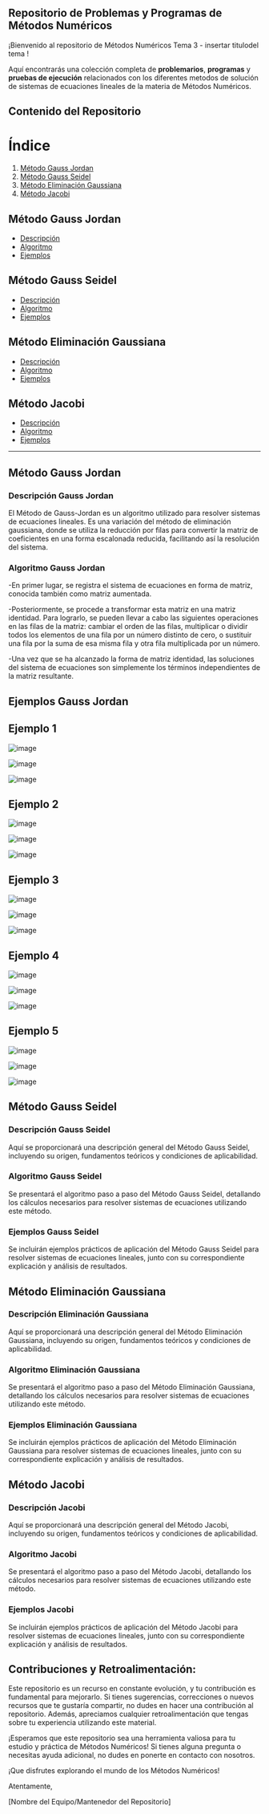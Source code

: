 
## Repositorio de Problemas y Programas de Métodos Numéricos

¡Bienvenido al repositorio de Métodos Numéricos Tema 3 - insertar titulodel tema !

Aquí encontrarás una colección completa de **problemarios**, **programas** y **pruebas de ejecución** relacionados con los diferentes metodos de solución de sistemas de ecuaciones lineales de la materia de Métodos Numéricos. 

## Contenido del Repositorio

# Índice

1. [Método Gauss Jordan](#método-gauss-jordan)
2. [Método Gauss Seidel](#método-gauss-seidel)
3. [Método Eliminación Gaussiana](#método-eliminación-gaussiana)
4. [Método Jacobi](#método-jacobi)

## Método Gauss Jordan

- [Descripción](#descripción-gauss-jordan)
- [Algoritmo](#algoritmo-gauss-jordan)
- [Ejemplos](#ejemplos-gauss-jordan)

## Método Gauss Seidel

- [Descripción](#descripción-gauss-seidel)
- [Algoritmo](#algoritmo-gauss-seidel)
- [Ejemplos](#ejemplos-gauss-seidel)

## Método Eliminación Gaussiana

- [Descripción](#descripción-eliminación-gaussiana)
- [Algoritmo](#algoritmo-eliminación-gaussiana)
- [Ejemplos](#ejemplos-eliminación-gaussiana)

## Método Jacobi

- [Descripción](#descripción-jacobi)
- [Algoritmo](#algoritmo-jacobi)
- [Ejemplos](#ejemplos-jacobi)

---

## Método Gauss Jordan

### Descripción Gauss Jordan

El Método de Gauss-Jordan es un algoritmo utilizado para resolver sistemas de ecuaciones lineales. Es una variación del método de eliminación gaussiana, donde se utiliza la reducción por filas para convertir la matriz de coeficientes en una forma escalonada reducida, facilitando así la resolución del sistema.

### Algoritmo Gauss Jordan

-En primer lugar, se registra el sistema de ecuaciones en forma de matriz, conocida también como matriz aumentada. 

-Posteriormente, se procede a transformar esta matriz en una matriz identidad. Para lograrlo, se pueden llevar a cabo las siguientes operaciones en las filas de la matriz:
cambiar el orden de las filas, multiplicar o dividir todos los elementos de una fila por un número distinto de cero, o sustituir una fila por la suma de esa misma fila y otra fila multiplicada por un número. 

-Una vez que se ha alcanzado la forma de matriz identidad, las soluciones del sistema de ecuaciones son simplemente los términos independientes de la matriz resultante.

## Ejemplos Gauss Jordan

## Ejemplo 1

![image](https://github.com/xlmdn/problemario/assets/147437527/b7fc09c5-c508-4637-9acd-bb039cae35a8)

![image](https://github.com/xlmdn/problemario/assets/147437527/805d032f-013f-4894-bb5b-7743f641151a)

![image](https://github.com/xlmdn/problemario/assets/147437527/840ed781-6ba4-4f4f-af9b-8e16870231bd)

## Ejemplo 2

![image](https://github.com/xlmdn/problemario/assets/147437527/3141cbf7-a129-4eb2-b89f-cd8902e4c2f9)

![image](https://github.com/xlmdn/problemario/assets/147437527/12e4ba00-8fca-4ad8-897d-1c21df43b987)

![image](https://github.com/xlmdn/problemario/assets/147437527/bf8f04ea-47db-497e-ac80-16e838e97072)


## Ejemplo 3

![image](https://github.com/xlmdn/problemario/assets/147437527/a902a0f5-fe5b-41a5-97d5-f84553d87c86)

![image](https://github.com/xlmdn/problemario/assets/147437527/ea0a7857-abd1-4b31-9297-7f0ec1222bea)

![image](https://github.com/xlmdn/problemario/assets/147437527/c0600fdb-042d-466a-9ce1-80e6d9009b4b)

## Ejemplo 4

![image](https://github.com/xlmdn/problemario/assets/147437527/c96cf10c-6258-4ec2-ad62-a2247e053429)

![image](https://github.com/xlmdn/problemario/assets/147437527/871cef1d-64ba-497c-8eec-bd89f7380da3)

![image](https://github.com/xlmdn/problemario/assets/147437527/bd345a8e-5748-4fea-b660-cd2f8a056d51)

## Ejemplo 5

![image](https://github.com/xlmdn/problemario/assets/147437527/f8e099db-8760-482f-829b-9b7d206077f6)

![image](https://github.com/xlmdn/problemario/assets/147437527/61f04ce2-a730-4508-85b2-a009b85f0882)

![image](https://github.com/xlmdn/problemario/assets/147437527/c2de7af7-329f-4702-ba19-7b094c5e04c0)







## Método Gauss Seidel

### Descripción Gauss Seidel

Aquí se proporcionará una descripción general del Método Gauss Seidel, incluyendo su origen, fundamentos teóricos y condiciones de aplicabilidad.

### Algoritmo Gauss Seidel

Se presentará el algoritmo paso a paso del Método Gauss Seidel, detallando los cálculos necesarios para resolver sistemas de ecuaciones utilizando este método.

### Ejemplos Gauss Seidel

Se incluirán ejemplos prácticos de aplicación del Método Gauss Seidel para resolver sistemas de ecuaciones lineales, junto con su correspondiente explicación y análisis de resultados.

## Método Eliminación Gaussiana

### Descripción Eliminación Gaussiana

Aquí se proporcionará una descripción general del Método Eliminación Gaussiana, incluyendo su origen, fundamentos teóricos y condiciones de aplicabilidad.

### Algoritmo Eliminación Gaussiana

Se presentará el algoritmo paso a paso del Método Eliminación Gaussiana, detallando los cálculos necesarios para resolver sistemas de ecuaciones utilizando este método.

### Ejemplos Eliminación Gaussiana

Se incluirán ejemplos prácticos de aplicación del Método Eliminación Gaussiana para resolver sistemas de ecuaciones lineales, junto con su correspondiente explicación y análisis de resultados.

## Método Jacobi

### Descripción Jacobi

Aquí se proporcionará una descripción general del Método Jacobi, incluyendo su origen, fundamentos teóricos y condiciones de aplicabilidad.

### Algoritmo Jacobi

Se presentará el algoritmo paso a paso del Método Jacobi, detallando los cálculos necesarios para resolver sistemas de ecuaciones utilizando este método.

### Ejemplos Jacobi

Se incluirán ejemplos prácticos de aplicación del Método Jacobi para resolver sistemas de ecuaciones lineales, junto con su correspondiente explicación y análisis de resultados.


## Contribuciones y Retroalimentación:

Este repositorio es un recurso en constante evolución, y tu contribución es fundamental para mejorarlo. Si tienes sugerencias, correcciones o nuevos recursos que te gustaría compartir, no dudes en hacer una contribución al repositorio. Además, apreciamos cualquier retroalimentación que tengas sobre tu experiencia utilizando este material.

¡Esperamos que este repositorio sea una herramienta valiosa para tu estudio y práctica de Métodos Numéricos! Si tienes alguna pregunta o necesitas ayuda adicional, no dudes en ponerte en contacto con nosotros.

¡Que disfrutes explorando el mundo de los Métodos Numéricos!

Atentamente,

[Nombre del Equipo/Mantenedor del Repositorio]
